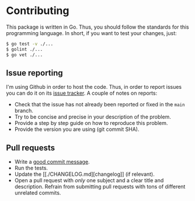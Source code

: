 # Contributing

This package is written in Go. Thus, you should follow the standards for this
programming language. In short, if you want to test your changes, just:

```bash
$ go test -v ./...
$ golint ./...
$ go vet ./...
```

## Issue reporting

I'm using Github in order to host the code. Thus, in order to report issues you
can do it on its [issue tracker](https://github.com/mssola/capture/issues). A
couple of notes on reports:

- Check that the issue has not already been reported or fixed in the `main` branch.
- Try to be concise and precise in your description of the problem.
- Provide a step by step guide on how to reproduce this problem.
- Provide the version you are using (git commit SHA).

## Pull requests

- Write a [good commit message](https://chris.beams.io/posts/git-commit/).
- Run the tests.
- Update the [[./CHANGELOG.md][changelog]] (if relevant).
- Open a pull request with *only* one subject and a clear title and description.
  Refrain from submitting pull requests with tons of different unrelated
  commits.
